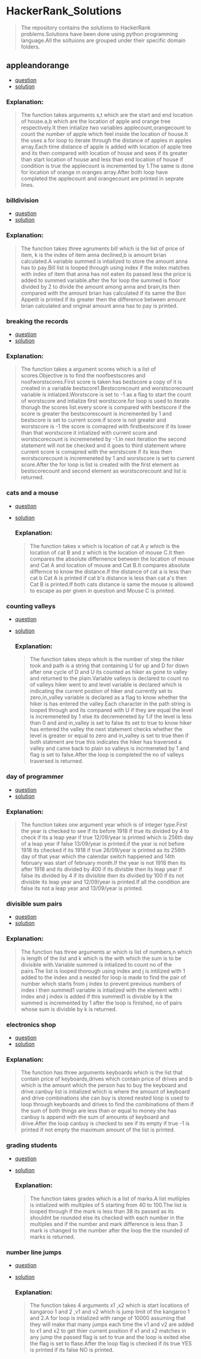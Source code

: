 # HackerRank_Solutions
>  The repository contains the solutions to HackerRank problems.Solutions have been done using python programming language.All the soltuions are grouped under their specific domain folders.

## appleandorange
- [question](https://www.hackerrank.com/challenges/apple-and-orange/problem)
- [solution](./solutions/implementation/apple_and_orange.py)

 ### Explanation:
>The function takes arguments s,t which are the start and end location of house.a,b which are the location of apple and orange tree respectively.It then intialize two variables applecount,orangecount to count the number of apple which feel inside the location of house.It the uses a for loop to iterate through the distance of apples in apples array.Each time distance of apple is added with location of apple tree and its then compared with location of house and sees if its greater than start location of house and less than end location of house if condition is true the applecount is incremented by 1.The same is done for location of orange in oranges array.After both loop have completed the applecount and orangecount are printed in seprate lines.

### billdivision
- [question](https://www.hackerrank.com/challenges/bon-appetit/problem) 
- [solution](./solutions/implementation/bill_division.py)

 ### Explanation:
 >The function takes three agruments bill which is the list of price of item, k is the index of item anna declined,b is amount brian calculated.A variable summed is intialized to store the amount anna has to pay.Bill list is looped through using index if the index matches with index of item that anna has not eaten its passed less the price is added to summed variable.after the for loop the summed is floor divided by 2 to divide the amount among anna and brain,its then compared with the amount brian has calculated if its same the Bon Appetit is printed if its greater then the difference between amount brian calculated and original amount anna has to pay is printed.

### breaking the records
- [question](https://www.hackerrank.com/challenges/breaking-best-and-worst-records/problem)
- [solution](./solutions/implementation/breaking_the_records.py)

### Explanation:
>The function takes a argument scores which is a list of scores.Objective is to find the noofbestscores and noofworstscores.First score is taken has bestscore a copy of it is created in a variable bestscore1.Bestscorecount and worstscorecount variable is intialzed.Worstscore is set to -1 as a flag to start the count of worstscore and intialize first worstscore.for loop is used to iterate thorugh the scores list.every score is compared with bestscore if the score is greater the bestscorescount is incremented by 1 and bestscore is set to current score.if score is not greater and worstscore is -1 the  score is comapred with firstbestscore if its lower than that worstscore it intialized with current score and worstscorecount is incremeneted by -1.In next iteration the second statement will not be checked and it goes to third statement where current score is comapred with the worstscore if its less then worstscorecount is incremeneted by 1 and worstscore is set to current score.After the for loop is list is created with the first element as bestscorecount and second element as worstscorecount and list is returned.

### cats and a mouse
- [question](https://www.hackerrank.com/challenges/cats-and-a-mouse/problem)
- [solution](./solutions/implementation/cats_and_a_mouse.py)

  ### Explanation:
  >The function takes x which is location of cat A y which is the location of cat B and z which is the location of mouse C.It then compares the absolute differnence between the location of mouse and Cat A and location of mouse and Cat B.It compares absolute differnce to know the distance.If the distance of cat a is less than cat b Cat A is printed if cat b's distance is less than cat a's then Cat B is printed.If both cats distance is same the mouse is allowed to escape as per given in question and Mouse C is printed.


### counting valleys
- [question](https://www.hackerrank.com/challenges/counting-valleys/problem)
- [solution](./solutions/implementation/counting_valleys.py)

  ### Explanation:
  >The function takes steps which is the number of step the hiker took and path is a string that containing U for up and D for down after one cycle of D and U its counted as hiker as gone to valley and returned to the plain.Variable valleys is declared to count no of valleys hiker went to and level variable is declared which is indicating the current postion of hiker and currently set to zero,in_valley variable is declared as a flag to know whether the hiker is has entered the valley.Each character in the path string is looped through and its compared with U if they are equal the level is incremeneted by 1 else its decremeneted by 1.if the level is less than 0 and and in_valley is set to false its set to true to know hiker has entered the valley the next statement checks whether the level is greater or equal to zero and in_valley is set to true then if both statment are true this indicates the hiker has traversed a valley and came back to plain so valleys is incrmeneted by 1 and flag is set to false.After the loop is completed the no of valleys traversed is returned.


 ### day of programmer
 - [question](https://www.hackerrank.com/challenges/day-of-the-programmer/problem)
 - [solution](./solutions/implementation/day_of_the_programmer.py)

 ### Explanation:
 >The function takes one argument year which is of integer type.First the year is checked to see if its before 1918 if true its divided by 4 to check if its a leap year if true 12/09/year is printed which is 256th day of a leap year if false 13/09/year is printed.if the year is not before 1918 its checked if its 1918 if true 26/09/year is printed as its 256th day of that year which the calendar switch happened and 14th february was start of february month.If the year is not 1918 then its after 1918 and its divided by 400 if its divisble then its leap year if false its divided by 4  if its divisible then its divided by 100 if its not divisble its leap year and 12/09/year is printed.If all the condition are false its not a leap year and 13/09/year is printed.

 ### divisible sum pairs
 - [question](https://www.hackerrank.com/challenges/divisible-sum-pairs/problem)
 - [solution](./solutions/implementation/divisible_sum_pairs.py)

### Explanation:
 >The function has three arguments ar which is list of numbers,n which is length of the list and k which is the with which the sum is to be divisible with.Variable summed is intialized to count no of the pairs.The list is looped thorough using index and j is intilized with 1 added to the index and a nested for loop is made to find the pair of number which starts from j index to prevent previous numbers of index i then summed1 variable is intialized with the element with i index and j index is added if this summed1 is divisble by k the summed is incremented by 1 after the loop is finished, no of pairs whose sum is divisble by k is returned.

### electronics shop
- [question](https://www.hackerrank.com/challenges/electronics-shop/problem)
- [solution](./solutions/implementation/electronics_shop.py)

### Explanation:
>The function has three arguments keyboards which is the list that contain price of keyboards,drives which contain price of drives and b which is the amount which the person has to buy the keyboard and drive.canbuy list is 
 intialized which is where the amount of keyboard and drive combinations she can buy is stored nested loop is used to loop through keyboards and drives to find the combinations of them if the sum of both things are less than or equal to money she has canbuy is append with the sum of amounts of keyboard and drive.After the loop canbuy is checked to see if its empty if true -1 is printed if not empty the maximum amount of the list is printed. 

### grading students
- [question](https://www.hackerrank.com/challenges/grading/problem)
- [solution](./solutions/implementation/grading_students.py)

  ### Explanation:
  >The function takes grades which is a list of marks.A list mutliples is intialized with multiples of 5 starting from 40 to 100.The list is looped through if the mark is less than 38 its passed as its shouldnt be rounded else its checked with each number in the multiples and if the number and mark difference is less than 3 mark is changed to the number after the loop the the rounded of marks is returned.

### number line jumps
- [question](https://www.hackerrank.com/challenges/kangaroo/problem)
- [solution](./solutions/implementation/number_line_jumps.py)

  ### Explanation:
   >The function takes 4 arguments x1 ,x2 which is start locations of kangaroo 1 and 2 ,v1 and v2 which is jump limit of the kangaroo 1 and 2.A for loop is intialized with range of 10000 assuming that they will make that many jumps each time the v1 and v2 are added to x1 and x2 to get thier current position if x1 and x2 matches in any jump the passed flag is set to true and the loop is exited else the flag is set to flase.After the loop flag is checked if its true YES is printed if its false NO is printed.
